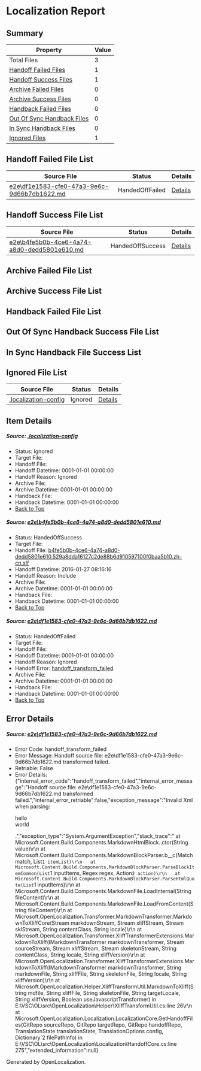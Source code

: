 # <a name='report-top'></a> Localization Report

## Summary
 Property | Value 
 -------- | ----- 
 Total Files | 3
[ Handoff Failed Files ](#handoff-failed-list)| 1
[ Handoff Success Files ](#handoff-success-list)| 1
[ Archive Failed Files ](#archive-failed-list)| 0
[ Archive Success Files ](#archive-success-list)| 0
[ Handback Failed Files ](#handback-failed-list)| 0
[ Out Of Sync Handback Files ](#outofsync-handback-success-list)| 0
[ In Sync Handback Files ](#insync-handback-success-list)| 0
[ Ignored Files ](#ignored-list)| 1

## <a name='handoff-failed-list'></a> Handoff Failed File List
 Source File | Status | Details 
 ----------- | ------ | ------- 
 [e2e\df1e1583-cfe0-47a3-9e6c-9d66b7db1622.md](https://github.com/OpenLocalizationTest/oltest/blob/b541b7de7c7b93e5134f26a6c481ca42d415a89d/e2e/df1e1583-cfe0-47a3-9e6c-9d66b7db1622.md) | HandedOffFailed | [Details](#9c9b0177cdb6c328f30dbd14fa314454538359c12)

## <a name='handoff-success-list'></a> Handoff Success File List
 Source File | Status | Details 
 ----------- | ------ | ------- 
 [e2e\b4fe5b0b-4ce6-4a74-a8d0-dedd5801e610.md](https://github.com/OpenLocalizationTest/oltest/blob/b541b7de7c7b93e5134f26a6c481ca42d415a89d/e2e/b4fe5b0b-4ce6-4a74-a8d0-dedd5801e610.md) | HandedOffSuccess | [Details](#9921c46d7a124c2cfbf97632ddd04e3a93e4d3001)

## <a name='archive-failed-list'></a> Archive Failed File List

## <a name='archive-success-list'></a> Archive Success File List

## <a name='handback-failed-list'></a> Handback Failed File List

## <a name='outofsync-handback-success-list'></a> Out Of Sync Handback Success File List

## <a name='insync-handback-success-list'></a> In Sync Handback File Success List

## <a name='ignored-list'></a> Ignored File List
 Source File | Status | Details 
 ----------- | ------ | ------- 
 [.localization-config](https://github.com/OpenLocalizationTest/oltest/blob/b541b7de7c7b93e5134f26a6c481ca42d415a89d/.localization-config) | Ignored | [Details](#e4725be8631cbe979bbe0fa8b97cd75f1fd41d4d0)

## Item Details
##### <a name='e4725be8631cbe979bbe0fa8b97cd75f1fd41d4d0'></a> Source: [.localization-config](https://github.com/OpenLocalizationTest/oltest/blob/b541b7de7c7b93e5134f26a6c481ca42d415a89d/.localization-config)
* Status: Ignored
* Target File: 
* Handoff File: 
* Handoff Datetime: 0001-01-01 00:00:00
* Handoff Reason: Ignored
* Archive File: 
* Archive Datetime: 0001-01-01 00:00:00
* Handback File: 
* Handback Datetime: 0001-01-01 00:00:00
* [Back to Top](#report-top)

##### <a name='9921c46d7a124c2cfbf97632ddd04e3a93e4d3001'></a> Source: [e2e\b4fe5b0b-4ce6-4a74-a8d0-dedd5801e610.md](https://github.com/OpenLocalizationTest/oltest/blob/b541b7de7c7b93e5134f26a6c481ca42d415a89d/e2e/b4fe5b0b-4ce6-4a74-a8d0-dedd5801e610.md)
* Status: HandedOffSuccess
* Target File: 
* Handoff File: [b4fe5b0b-4ce6-4a74-a8d0-dedd5801e610.529a8dda16127c2de88b6d910597100f0baa5b10.zh-cn.xlf](https://github.com/OpenLocalizationTestOrg/olhandoff/blob/13908677e894c639b89ddcba417c9d73af1b2f81/ol-handoff/OpenLocalizationTestOrg/oltest.zh-cn/tianzh/b4fe5b0b-4ce6-4a74-a8d0-dedd5801e610.529a8dda16127c2de88b6d910597100f0baa5b10.zh-cn.xlf)
* Handoff Datetime: 2016-01-27 08:16:16
* Handoff Reason: Include
* Archive File: 
* Archive Datetime: 0001-01-01 00:00:00
* Handback File: 
* Handback Datetime: 0001-01-01 00:00:00
* [Back to Top](#report-top)

##### <a name='9c9b0177cdb6c328f30dbd14fa314454538359c12'></a> Source: [e2e\df1e1583-cfe0-47a3-9e6c-9d66b7db1622.md](https://github.com/OpenLocalizationTest/oltest/blob/b541b7de7c7b93e5134f26a6c481ca42d415a89d/e2e/df1e1583-cfe0-47a3-9e6c-9d66b7db1622.md)
* Status: HandedOffFailed
* Target File: 
* Handoff File: 
* Handoff Datetime: 0001-01-01 00:00:00
* Handoff Reason: Ignored
* Handoff Error: [handoff_transform_failed](#9c9b0177cdb6c328f30dbd14fa314454538359c12handoff_transform_failed)
* Archive File: 
* Archive Datetime: 0001-01-01 00:00:00
* Handback File: 
* Handback Datetime: 0001-01-01 00:00:00
* [Back to Top](#report-top)


## Error Details
##### <a name='9c9b0177cdb6c328f30dbd14fa314454538359c12handoff_transform_failed'></a> Source: [e2e\df1e1583-cfe0-47a3-9e6c-9d66b7db1622.md](#9c9b0177cdb6c328f30dbd14fa314454538359c12)
* Error Code: handoff_transform_failed
* Error Message: Handoff source file: e2e\df1e1583-cfe0-47a3-9e6c-9d66b7db1622.md transformed failed.
* Retriable: False
* Error Details: {"internal_error_code":"handoff_transform_failed","internal_error_message":"Handoff source file: e2e\\df1e1583-cfe0-47a3-9e6c-9d66b7db1622.md transformed failed.","internal_error_retriable":false,"exception_message":"Invalid Xml when parsing: <p>hello <br> world</p>.","exception_type":"System.ArgumentException","stack_trace":"   at Microsoft.Content.Build.Components.MarkdownHtmlBlock..ctor(String value)\r\n   at Microsoft.Content.Build.Components.MarkdownBlockParser.<ParseHtmlQuote>b__c(Match match, List`1 itemList)\r\n   at Microsoft.Content.Build.Components.MarkdownBlockParser.ParseBlockItemCommon(List`1 inputItems, Regex regex, Action`2 action)\r\n   at Microsoft.Content.Build.Components.MarkdownBlockParser.ParseHtmlQuote(List`1 inputItems)\r\n   at Microsoft.Content.Build.Components.MarkdownFile.LoadInternal(String fileContent)\r\n   at Microsoft.Content.Build.Components.MarkdownFile.LoadFromContent(String fileContent)\r\n   at Microsoft.OpenLocalization.Transformer.MarkdownTransformer.MarkdownToXliffCore(Stream markdownStream, Stream xliffStream, Stream sklStream, String contentClass, String locale)\r\n   at Microsoft.OpenLocalization.Transformer.XliffTransformerExtensions.MarkdownToXliff(IMarkdownTransformer markdownTransformer, Stream sourceStream, Stream xliffStream, Stream skeletonStream, String contentClass, String locale, String xliffVersion)\r\n   at Microsoft.OpenLocalization.Transformer.XliffTransformerExtensions.MarkdownToXliff(IMarkdownTransformer markdownTransformer, String markdownFile, String xliffFile, String skeletonFile, String locale, String xliffVersion)\r\n   at Microsoft.OpenLocalization.Helper.XliffTransformUtil.MarkdownToXliff(String mdfile, String xliffFile, String skeletonFile, String targetLocale, String xliffVersion, Boolean useJavascriptTransformer) in E:\\VSC\\OL\\src\\OpenLocalization\\Helper\\XliffTransformUtil.cs:line 26\r\n   at Microsoft.OpenLocalization.Localization.LocalizationCore.GetHandoffFiles(GitRepo sourceRepo, GitRepo targetRepo, GitRepo handoffRepo, TranslationState translationState, TranslationOptions config, Dictionary`2 filePathInfo) in E:\\VSC\\OL\\src\\OpenLocalization\\Localization\\HandoffCore.cs:line 275","extended_information":null}


Generated by OpenLocalization.

